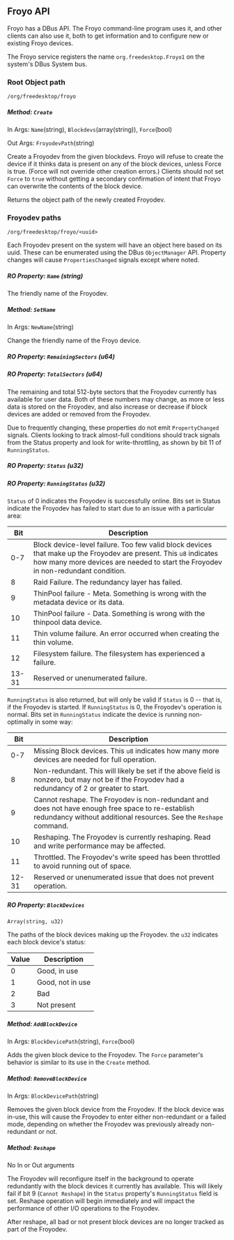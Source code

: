 ## Froyo API

Froyo has a DBus API. The Froyo command-line program uses it, and
other clients can also use it, both to get information and to
configure new or existing Froyo devices.

The Froyo service registers the name `org.freedesktop.Froyo1` on the
system's DBus System bus.

### Root Object path

`/org/freedesktop/froyo`

##### Method: `Create`

In Args: `Name`(string), `Blockdevs`(array(string)), `Force`(bool)

Out Args: `FroyodevPath`(string)

Create a Froyodev from the given blockdevs. Froyo will refuse to
create the device if it thinks data is present on any of the block
devices, unless Force is true. (Force will not override other
creation errors.)
Clients should not set `Force` to `true` without getting a secondary
confirmation of intent that Froyo can overwrite the contents of the
block device.

Returns the object path of the newly created Froyodev.

### Froyodev paths

`/org/freedesktop/froyo/<uuid>`

Each Froyodev present on the system will have an object here based on
its uuid. These can be enumerated using the DBus `ObjectManager` API.
Property changes will cause `PropertiesChanged` signals except where
noted.

##### RO Property: `Name` (string)

The friendly name of the Froyodev.

##### Method: `SetName`

In Args: `NewName`(string)

Change the friendly name of the Froyo device.

##### RO Property: `RemainingSectors` (u64)
##### RO Property: `TotalSectors` (u64)

The remaining and total 512-byte sectors that the
Froyodev currently has available for user data. Both of these numbers
may change, as more or less data is stored on the Froyodev, and also
increase or decrease if block devices are added or removed from the
Froyodev.

Due to frequently changing, these properties do not emit
`PropertyChanged` signals. Clients looking to track almost-full
conditions should track signals from the Status property and look for
write-throttling, as shown by bit 11 of `RunningStatus`.

##### RO Property: `Status` (u32)
##### RO Property: `RunningStatus` (u32)

`Status` of 0 indicates the Froyodev is successfully online. Bits
set in Status indicate the Froyodev has failed to start due to an
issue with a particular area:

| Bit | Description
|-----|----------------
|0-7  |Block device-level failure. Too few valid block devices that make up the Froyodev are present. This `u8` indicates how many more devices are needed to start the Froyodev in non-redundant condition.
|8    |Raid Failure. The redundancy layer has failed.
|9    |ThinPool failure - Meta. Something is wrong with the metadata device or its data.
|10   |ThinPool failure - Data. Something is wrong with the thinpool data device.
|11   |Thin volume failure. An error occurred when creating the thin volume.
|12   |Filesystem failure. The filesystem has experienced a failure.
|13-31|Reserved or unenumerated failure.

`RunningStatus` is also returned, but will only be valid if
`Status` is 0 -- that is, if the Froyodev is started. If
`RunningStatus` is 0, the Froyodev's operation is normal. Bits set
in `RunningStatus` indicate the device is running non-optimally in
some way:

| Bit | Description
|-----|----------------
|0-7  |Missing Block devices. This `u8` indicates how many more devices are needed for full operation.
|8    |Non-redundant. This will likely be set if the above field is nonzero, but may not be if the Froyodev had a redundancy of 2 or greater to start.
|9    |Cannot reshape. The Froyodev is non-redundant and does not have enough free space to re-establish redundancy without additional resources. See the `Reshape` command.
|10   |Reshaping. The Froyodev is currently reshaping. Read and write performance may be affected.
|11   |Throttled. The Froyodev's write speed has been throttled to avoid running out of space.
|12-31|Reserved or unenumerated issue that does not prevent operation.

##### RO Property: `BlockDevices`

`Array(string, u32)`

The paths of the block devices making up the Froyodev. the `u32` indicates
each block device's status:

| Value | Description
|-------|----------------
|0      | Good, in use
|1      | Good, not in use
|2      | Bad
|3      | Not present

##### Method: `AddBlockDevice`

In Args: `BlockDevicePath`(string), `Force`(bool)

Adds the given block device to the Froyodev. The `Force` parameter's
behavior is similar to its use in the `Create` method.

##### Method: `RemoveBlockDevice`

In Args: `BlockDevicePath`(string)

Removes the given block device from the Froyodev. If the block device
was in-use, this will cause the Froyodev to enter either non-redundant
or a failed mode, depending on whether the Froyodev was previously
already non-redundant or not.

##### Method: `Reshape`

No In or Out arguments

The Froyodev will reconfigure itself in the background to operate
redundantly with the block devices it currently has available. This
will likely fail if bit 9 (`Cannot Reshape`) in the `Status`
property's `RunningStatus` field is set. Reshape operation will
begin immediately and will impact the performance of other I/O
operations to the Froyodev.

After reshape, all bad or not present block devices are no longer
tracked as part of the Froyodev.
